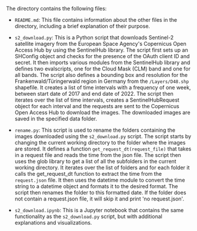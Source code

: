 The directory contains the following files:

- `README.md`: This file contains information about the other files in the directory, including a brief explanation of their purpose.

- `s2_download.py`: This is a Python script that downloads Sentinel-2 satellite imagery from the European Space Agency's Copernicus Open Access Hub by using the SentinelHub library. The script first sets up an SHConfig object and checks for the presence of the OAuth client ID and secret. It then imports various modules from the SentinelHub library and defines two evalscripts, one for the Cloud Mask (CLM) band and one for all bands. The script also defines a bounding box and resolution for the Frankenwald/Türingerwald  region in Germany from the `/Layers/D48.shp` shapefile. It creates a list of time intervals with a frequency of one week, between start date of 2017 and end date of 2022. The script then iterates over the list of time intervals, creates a SentinelHubRequest object for each interval and the requests are sent to the Copernicus Open Access Hub to download the images. The downloaded images are saved in the specified data folder.

- `rename.py`: This script is used to rename the folders containing the images downloaded using the `s2_download.py` script. The script starts by changing the current working directory to the folder where the images are stored.
It defines a function `get_request_dt(request_file)` that takes in a request file and reads the time from the json file.
The script then uses the glob library to get a list of all the subfolders in the current working directory. It iterates over the list of folders and for each folder it calls the get_request_dt function to extract the time from the `request.json` file. It then uses the datetime module to convert the time string to a datetime object and formats it to the desired format. The script then renames the folder to this formatted date. If the folder does not contain a request.json file, it will skip it and print 'no request.json'.

- `s2_download.ipynb`: This is a Jupyter notebook that contains the same functionality as the `s2_download.py` script, but with additional explanations and visualizations.